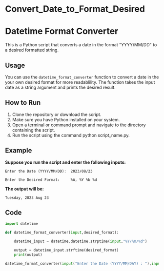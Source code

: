 # Convert_Date_to_Format_Desired
# Datetime Format Converter

This is a Python script that converts a date in the format "YYYY/MM/DD" to a desired formatted string.

## Usage

You can use the `datetime_format_converter` function to convert a date in the your own desired format for more readablility. The function takes the input date as a string argument and prints the desired result.

## How to Run

1. Clone the repository or download the script.
2. Make sure you have Python installed on your system.
3. Open a terminal or command prompt and navigate to the directory containing the script.
4. Run the script using the command python script_name.py.

## Example

**Suppose you run the script and enter the following inputs:**

`Enter the Date (YYYY/MM/DD):  2023/08/23`

`Enter the Desired Format:     %A, %Y %b %d`

**The output will be:**

```Tuesday, 2023 Aug 23```


## Code
```python
import datetime

def datetime_format_converter(input,desired_format):

    datetime_input = datetime.datetime.strptime(input,"%Y/%m/%d")

    output = datetime_input.strftime(desired_format)
    print(output)

datetime_format_converter(input("Enter the Date (YYYY/MM/DAY) : "),input("Enter the Desired Format : "))

